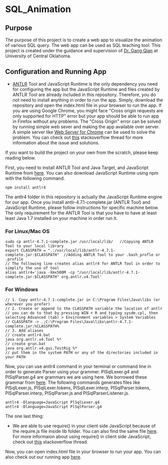 # SQL_Animation
## Purpose
The purpose of this project is to create a web app to visualize the animation of various SQL query. The web app can be used as SQL teaching tool. This project is created under the guidance and supervision of [Dr. Gang Qian](http://cs2.uco.edu/~gqian/) at University of Central Oklahoma.
## Configuration and Running App
* [ANTLR](https://www.antlr.org/) Tool and JavaScript Runtime is the only dependency you need for configuring the app but the JavaScript Runtime and files created by ANTLR Tool are already included in this repository. Therefore, you do not need to install anything in order to run the app. Simply, download the repository and open the index.html file in your browser to run the app. If you are using Google Chrome, you might face "Cross origin requests are only supported for HTTP" error but your app should be able to run app in Firefox without any problems. The "Cross Origin" error can be solved by running simple web sever and making the app available over server. A simple server like [Web Server for Chrome](https://chrome.google.com/webstore/detail/web-server-for-chrome/ofhbbkphhbklhfoeikjpcbhemlocgigb?hl=en) can be used to solve the problem. You can check out [this](https://stackoverflow.com/questions/20041656/xmlhttprequest-cannot-load-file-cross-origin-requests-are-only-supported-for-ht/20578692) stackoverflow thread for more information about the issue and solutions.

If you want to build the project on your own from the scratch, please keep reading below.

First, you need to install ANTLR Tool and Java Target, and JavaScript Runtime from [here](https://www.antlr.org/download.html). You can also download JavaScript Runtime using npm with the following command.
```
npm install antlr4
```
The antlr4 folder in this repository is actually the JavaScript Runtime engine for our app. Once you install antlr-4.7.1-complete.jar (ANTLR Tool) and JavaScript Runtime, please follow instructions for specific machine below. The only requirement for the ANTLR Tool is that you have to have at least least Java 1.7 installed on your machine in order run it.
### For Linux/Mac OS
```
sudo cp antlr-4.7.1-complete.jar /usr/local/lib/   //Copying ANTLR Tool to your local library
export CLASSPATH = ".:/usr/local/lib/antlr-4.7.1-complete.jar:$CLASSPATH"  //Adding ANTLR Tool to your .bash_profle or .profile
// The following line creates alias antlr4 for ANTLR Tool in order to simplify the use of tool
alias antlr4='java -Xmx500M -cp "/usr/local/lib/antlr-4.7.1-complete.jar:$CLASSPATH" org.antlr.v4.Tool'
```
### For Windows
```
// 1. Copy antlr-4.7.1-complete.jar in C:\Program Files\Java\libs (or wherever you prefer)
// 2. Create or append to the CLASSPATH variable the location of antlr
// you can do to that by pressing WIN + R and typing sysdm.cpl, then selecting Advanced (tab) > Environment variables > System Variables
// CLASSPATH -> .;C:\Program Files\Java\libs\antlr-4.7.1-complete.jar;%CLASSPATH%
// 3. Add aliases
// create antlr4.bat  
java org.antlr.v4.Tool %*
// create grun.bat  
java org.antlr.v4.gui.TestRig %*
// put them in the system PATH or any of the directories included in your PATH
```
Now, you can use antlr4 command in your terminal or command line in order to generate Parser using your grammer. PlSqlLexer.g4 and PlSqlParser.g4 are grammars we are using here. We borrowed these grammar from [here](https://github.com/antlr/grammars-v4/tree/master/plsql). The following commands generates files like PlSqlLexer.js, PlSqlLexer.tokens, PlSqlLexer.interp, PlSqlParser.tokens, PlSqlParser.interp, PlSqlParser.js and PlSqlParserListener.js.
```
antlr4 -Dlanguage=JavaScript PlSqlLexer.g4
antlr4 -Dlanguage=JavaScript PlSqlParser.g4
```
The one last thing:
* We are able to use require() in your client side JavaScript because of the require.js file inside lib folder. You can also find the same file [here](https://gist.github.com/wesleyduff/e229a7376e0c32261ee5). For more informaion about using require() in client side JavaScript, check out [this](https://stackoverflow.com/questions/19059580/client-on-node-uncaught-referenceerror-require-is-not-defined) stackoverflow thread.

Now, you can open index.html file in your browser to run your app. You can also check out our running app [here](https://bpaudel2.github.io/sql-animation/).
